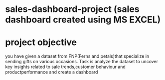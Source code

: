 # sales-dashboard-project (sales dashboard created using MS EXCEL)
# project objective
you have given a dataset from FNP(Ferns and petals)that specialize in sending gifts on various occasions. Task is analyze the dataset to uncover key insights related to sale trends,customer behaviour and productperformance and create a dashboard

